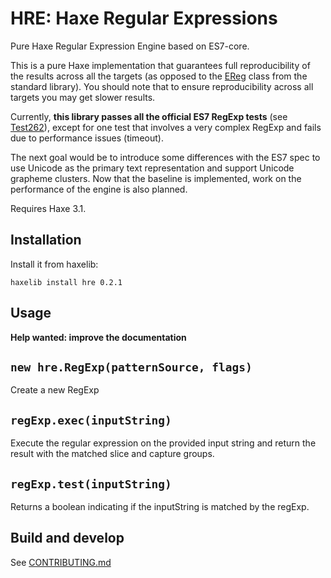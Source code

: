 # HRE: Haxe Regular Expressions

Pure Haxe Regular Expression Engine based on ES7-core.

This is a pure Haxe implementation that guarantees full reproducibility of the
results across all the targets (as opposed to the [EReg](http://api.haxe.org/EReg.html)
class from the standard library). You should note that to ensure reproducibility
across all targets you may get slower results.

Currently, **this library passes all the official ES7 RegExp tests** (see [Test262](https://github.com/tc39/test262/)),
except for one test that involves a very complex RegExp and fails due to performance
issues (timeout).

The next goal would be to introduce some differences with the ES7 spec to use Unicode
as the primary text representation and support Unicode grapheme clusters. Now that
the baseline is implemented, work on the performance of the engine is also planned.

Requires Haxe 3.1.

## Installation

Install it from haxelib:

```shell
haxelib install hre 0.2.1
```

## Usage

**Help wanted: improve the documentation**

## `new hre.RegExp(patternSource, flags)`

Create a new RegExp

## `regExp.exec(inputString)`

Execute the regular expression on the provided input string and return the result
with the matched slice and capture groups.

## `regExp.test(inputString)`

Returns a boolean indicating if the inputString is matched by the regExp.

## Build and develop

See [CONTRIBUTING.md](./CONTRIBUTING.md)
